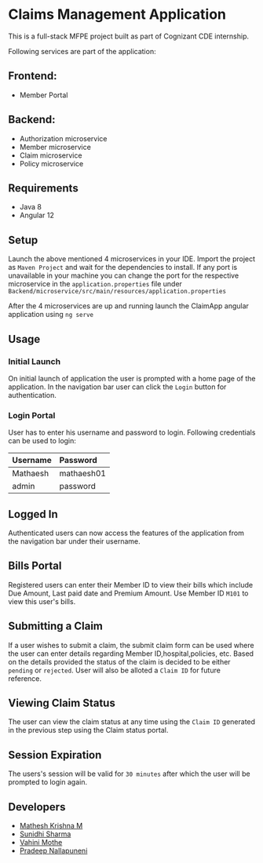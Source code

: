 # Claims Management Application

This is a full-stack MFPE project built as part of Cognizant CDE internship.

Following services are part of the application:
## Frontend:
* Member Portal

## Backend:
* Authorization microservice
* Member microservice
* Claim microservice
* Policy microservice

## Requirements
* Java 8
* Angular 12

## Setup

Launch the above mentioned 4 microservices in your IDE. Import the project as `Maven Project` and wait for the dependencies to install. If any port is unavailable in your machine you can change the port for the respective microservice in the `application.properties` file under `Backend/microservice/src/main/resources/application.properties`

After the 4 microservices are up and running launch the ClaimApp angular application using `ng serve`

## Usage

### Initial Launch

On initial launch of application the user is prompted with a home page of the application. In the navigation bar user can click the `Login` button for authentication.


### Login Portal

User has to enter his username and password to login. Following credentials can be used to login:

| Username   | Password| 
| -----------|:--------|
| Mathaesh     | mathaesh01|
| admin       | password  |


## Logged In

Authenticated users can now access the features of the application from the navigation bar under their username.


## Bills Portal

Registered users can enter their Member ID to view their bills which include Due Amount, Last paid date and Premium Amount. 
Use Member ID `M101` to view this user's bills.


## Submitting a Claim

If a user wishes to submit a claim, the submit claim form can be used where the user can enter details regarding Member ID,hospital,policies, etc. Based on the details provided the status of the claim is decided to be either `pending` or `rejected`. User will also be alloted a `Claim ID` for future reference.


## Viewing Claim Status


The user can view the claim status at any time using the `Claim ID` generated in the previous step using the Claim status portal.


## Session Expiration


The users's session will be valid for `30 minutes` after which the user will be prompted to login again.


## Developers

* [Mathesh Krishna M](https://github.com/matheshkrishnaM)
* [Sunidhi Sharma](https://github.com/Sunidhi914)
* [Vahini Mothe](https://github.com/VahiniMothe)
* [Pradeep Nallapuneni](https://github.com/PradeepNallapuneni)
